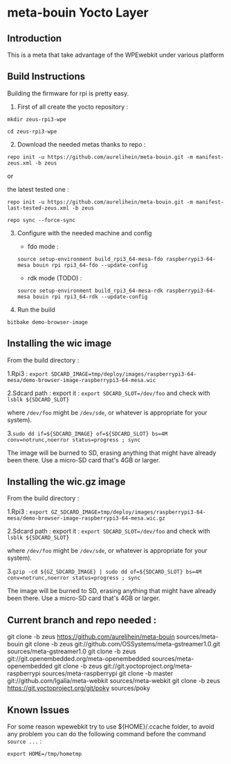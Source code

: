 meta-bouin Yocto Layer
=====================

## Introduction ##

This is a meta that take advantage of the WPEwebkit under various platform

## Build Instructions ##

Building the firmware for rpi is pretty easy.

1. First of all create the yocto repository :

`mkdir zeus-rpi3-wpe`

`cd zeus-rpi3-wpe`

2. Download the needed metas thanks to repo :

`repo init -u https://github.com/aurelihein/meta-bouin.git -m manifest-zeus.xml -b zeus`

or

the latest tested one : 

`repo init -u https://github.com/aurelihein/meta-bouin.git -m manifest-last-tested-zeus.xml -b zeus`

`repo sync --force-sync`

3. Configure with the needed machine and config 

    * fdo mode :

    `source setup-environment build_rpi3_64-mesa-fdo raspberrypi3-64-mesa bouin rpi rpi3_64-fdo --update-config`

    * rdk mode (TODO) :

    `source setup-environment build_rpi3_64-mesa-rdk raspberrypi3-64-mesa bouin rpi rpi3_64-rdk --update-config`

4. Run the build

`bitbake demo-browser-image`

## Installing the wic image ##

From the build directory :

1.Rpi3 : `export SDCARD_IMAGE=tmp/deploy/images/raspberrypi3-64-mesa/demo-browser-image-raspberrypi3-64-mesa.wic`

2.Sdcard path : export it : `export SDCARD_SLOT=/dev/foo` and check with `lsblk ${SDCARD_SLOT}`

where `/dev/foo` might be `/dev/sde`, or whatever is appropriate for your system).

3.`sudo dd if=${SDCARD_IMAGE} of=${SDCARD_SLOT} bs=4M conv=notrunc,noerror status=progress ; sync`

The image will be burned to SD, erasing anything that might have already been there. Use a micro-SD card that's 4GB or larger.

## Installing the wic.gz image ##

From the build directory :

1.Rpi3 : `export GZ_SDCARD_IMAGE=tmp/deploy/images/raspberrypi3-64-mesa/demo-browser-image-raspberrypi3-64-mesa.wic.gz`

2.Sdcard path : export it : `export SDCARD_SLOT=/dev/foo` and check with `lsblk ${SDCARD_SLOT}`

where `/dev/foo` might be `/dev/sde`, or whatever is appropriate for your system).

3.`gzip -cd ${GZ_SDCARD_IMAGE} | sudo dd of=${SDCARD_SLOT} bs=4M conv=notrunc,noerror status=progress ; sync`

The image will be burned to SD, erasing anything that might have already been there. Use a micro-SD card that's 4GB or larger.

## Current branch and repo needed : ##

git clone -b zeus https://github.com/aurelihein/meta-bouin sources/meta-bouin
git clone -b zeus git://github.com/OSSystems/meta-gstreamer1.0.git sources/meta-gstreamer1.0
git clone -b zeus git://git.openembedded.org/meta-openembedded sources/meta-openembedded
git clone -b zeus git://git.yoctoproject.org/meta-raspberrypi sources/meta-raspberrypi
git clone -b master git://github.com/Igalia/meta-webkit sources/meta-webkit
git clone -b zeus https://git.yoctoproject.org/git/poky sources/poky

## Known Issues ##

For some reason wpewebkit try to use ${HOME}/.ccache folder, to avoid any problem you can do the following command before the command `source ...` :

`export HOME=/tmp/hometmp`
